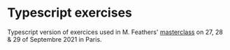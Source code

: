 # Typescript exercises

Typescript version of exercices used in M. Feathers' [masterclass](https://heiwa-it.com/training/michael-feathers-masterclass-reducing-technical-debt-september-2021) on 27, 28 & 29 of Septembre 2021 in Paris.
